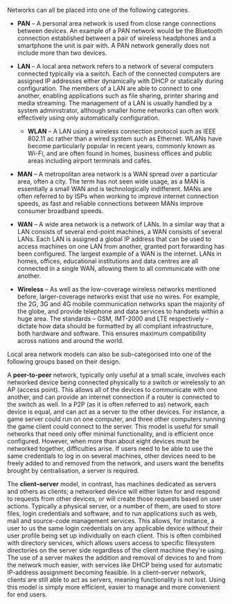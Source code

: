 Networks can all be placed into one of the following categories.

* **PAN** &ndash; A personal area network is used from close range connections between devices. An example of a PAN network would be the Bluetooth connection established between a pair of wireless headphones and a smartphone the unit is pair with. A PAN network generally does not include more than two devices.

* **LAN** &ndash; A local area network refers to a network of several computers connected typically via a switch. Each of the connected computers are assigned IP addresses either dynamically with DHCP or statically during configuration. The members of a LAN are able to connect to one another, enabling applications such as file sharing, printer sharing and media streaming. The management of a LAN is usually handled by a system administrator, although smaller home networks can often work effectively using only automatically configuration.

	* **WLAN** &ndash; A LAN using a wireless connection protocol such as IEEE 802.11 ac rather than a wired system such as Ethernet. WLANs have become particularly popular in recent years, commonly known as Wi-Fi, and are often found in homes, business offices and public areas including airport terminals and cafés.

* **MAN** &ndash; A metropolitan area network is a WAN spread over a particular area, often a city. The term has not seen wide usage, as a MAN is essentially a small WAN and is technologically indifferent. MANs are often referred to by ISPs when working to improve internet connection speeds, as fast and reliable connections between MANs improve consumer broadband speeds.

* **WAN** &ndash; A wide area network is a network of LANs. In a similar way that a LAN consists of several end-point machines, a WAN consists of several LANs. Each LAN is assigned a global IP address that can be used to access machines on one LAN from another, granted port forwarding has been configured. The largest example of a WAN is the internet. LANs in homes, offices, educational institutions and data centres are all connected in a single WAN, allowing them to all communicate with one another.

* **Wireless** &ndash; As well as the low-coverage wireless networks mentioned before, larger-coverage networks exist that use no wires. For example, the 2G, 3G and 4G mobile communication networks span the majority of the globe, and provide telephone and data services to handsets within a huge area. The standards &ndash; GSM, IMT-2000 and LTE respectively &ndash; dictate how data should be formatted by all compliant infrastructure, both hardware and software. This ensures maximum compatibility across nations and around the world.

Local area network models can also be sub-categorised into one of the following groups based on their design.

A **peer-to-peer** network, typically only useful at a small scale, involves each networked device being connected physically to a switch or wirelessly to an AP (access point). This allows all of the devices to communicate with one another, and can provide an internet connection if a router is connected to the switch as well. In a P2P (as it is often referred to as) network, each device is equal, and can act as a server to the other devices. For instance, a game server could run on one computer, and three other computers running the game client could connect to the server. This model is useful for small networks that need only offer minimal functionality, and is efficient once configured. However, when more than about eight devices must be networked together, difficulties arise. If users need to be able to use the same credentials to log in on several machines, other devices need to be freely added to and removed from the network, and users want the benefits brought by centralisation, a server is required.

The **client&ndash;server** model, in contrast, has machines dedicated as servers and others as clients; a networked device will either listen for and respond to requests from other devices, or will create those requests based on user actions. Typically a physical server, or a number of them, are used to store files, login credentials and software, and to run applications such as web, mail and source-code management services. This allows, for instance, a user to us the same login credentials on any applicable device without their user profile being set up individually on each client. This is often combined with directory services, which allows users access to specific filesystem directories on the server side regardless of the client machine they're using. The use of a server makes the addition and removal of devices to and from the network much easier, with services like DHCP being used for automatic IP-address assignment becoming feasible. In a client&ndash;server network, clients are still able to act as servers, meaning functionality is not lost. Using this model is simply more efficient, easier to manage and more convenient for end users.
